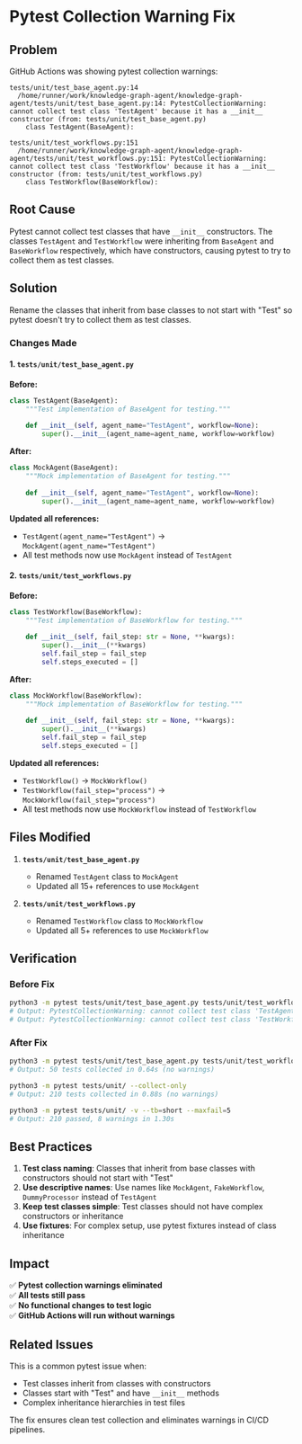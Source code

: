# Pytest Collection Warning Fix

## Problem

GitHub Actions was showing pytest collection warnings:

```
tests/unit/test_base_agent.py:14
  /home/runner/work/knowledge-graph-agent/knowledge-graph-agent/tests/unit/test_base_agent.py:14: PytestCollectionWarning: cannot collect test class 'TestAgent' because it has a __init__ constructor (from: tests/unit/test_base_agent.py)
    class TestAgent(BaseAgent):

tests/unit/test_workflows.py:151
  /home/runner/work/knowledge-graph-agent/knowledge-graph-agent/tests/unit/test_workflows.py:151: PytestCollectionWarning: cannot collect test class 'TestWorkflow' because it has a __init__ constructor (from: tests/unit/test_workflows.py)
    class TestWorkflow(BaseWorkflow):
```

## Root Cause

Pytest cannot collect test classes that have `__init__` constructors. The classes `TestAgent` and `TestWorkflow` were inheriting from `BaseAgent` and `BaseWorkflow` respectively, which have constructors, causing pytest to try to collect them as test classes.

## Solution

Rename the classes that inherit from base classes to not start with "Test" so pytest doesn't try to collect them as test classes.

### Changes Made

#### 1. `tests/unit/test_base_agent.py`

**Before:**
```python
class TestAgent(BaseAgent):
    """Test implementation of BaseAgent for testing."""
    
    def __init__(self, agent_name="TestAgent", workflow=None):
        super().__init__(agent_name=agent_name, workflow=workflow)
```

**After:**
```python
class MockAgent(BaseAgent):
    """Mock implementation of BaseAgent for testing."""
    
    def __init__(self, agent_name="TestAgent", workflow=None):
        super().__init__(agent_name=agent_name, workflow=workflow)
```

**Updated all references:**
- `TestAgent(agent_name="TestAgent")` → `MockAgent(agent_name="TestAgent")`
- All test methods now use `MockAgent` instead of `TestAgent`

#### 2. `tests/unit/test_workflows.py`

**Before:**
```python
class TestWorkflow(BaseWorkflow):
    """Test implementation of BaseWorkflow for testing."""
    
    def __init__(self, fail_step: str = None, **kwargs):
        super().__init__(**kwargs)
        self.fail_step = fail_step
        self.steps_executed = []
```

**After:**
```python
class MockWorkflow(BaseWorkflow):
    """Mock implementation of BaseWorkflow for testing."""
    
    def __init__(self, fail_step: str = None, **kwargs):
        super().__init__(**kwargs)
        self.fail_step = fail_step
        self.steps_executed = []
```

**Updated all references:**
- `TestWorkflow()` → `MockWorkflow()`
- `TestWorkflow(fail_step="process")` → `MockWorkflow(fail_step="process")`
- All test methods now use `MockWorkflow` instead of `TestWorkflow`

## Files Modified

1. **`tests/unit/test_base_agent.py`**
   - Renamed `TestAgent` class to `MockAgent`
   - Updated all 15+ references to use `MockAgent`

2. **`tests/unit/test_workflows.py`**
   - Renamed `TestWorkflow` class to `MockWorkflow`
   - Updated all 5+ references to use `MockWorkflow`

## Verification

### Before Fix
```bash
python3 -m pytest tests/unit/test_base_agent.py tests/unit/test_workflows.py --collect-only
# Output: PytestCollectionWarning: cannot collect test class 'TestAgent' because it has a __init__ constructor
# Output: PytestCollectionWarning: cannot collect test class 'TestWorkflow' because it has a __init__ constructor
```

### After Fix
```bash
python3 -m pytest tests/unit/test_base_agent.py tests/unit/test_workflows.py --collect-only
# Output: 50 tests collected in 0.64s (no warnings)

python3 -m pytest tests/unit/ --collect-only
# Output: 210 tests collected in 0.88s (no warnings)

python3 -m pytest tests/unit/ -v --tb=short --maxfail=5
# Output: 210 passed, 8 warnings in 1.30s
```

## Best Practices

1. **Test class naming**: Classes that inherit from base classes with constructors should not start with "Test"
2. **Use descriptive names**: Use names like `MockAgent`, `FakeWorkflow`, `DummyProcessor` instead of `TestAgent`
3. **Keep test classes simple**: Test classes should not have complex constructors or inheritance
4. **Use fixtures**: For complex setup, use pytest fixtures instead of class inheritance

## Impact

✅ **Pytest collection warnings eliminated**  
✅ **All tests still pass**  
✅ **No functional changes to test logic**  
✅ **GitHub Actions will run without warnings**  

## Related Issues

This is a common pytest issue when:
- Test classes inherit from classes with constructors
- Classes start with "Test" and have `__init__` methods
- Complex inheritance hierarchies in test files

The fix ensures clean test collection and eliminates warnings in CI/CD pipelines. 